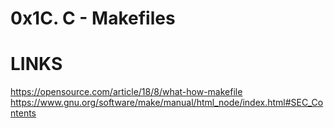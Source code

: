 # 0x1C. C - Makefiles

# LINKS
https://opensource.com/article/18/8/what-how-makefile
https://www.gnu.org/software/make/manual/html_node/index.html#SEC_Contents
